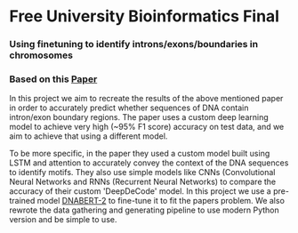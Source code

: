 # Free University Bioinformatics Final

### Using finetuning to identify introns/exons/boundaries in chromosomes
### Based on this <a href="https://arxiv.org/pdf/2311.12884">Paper</a>

In this project we aim to recreate the results of the above mentioned paper in order to accurately predict whether sequences of DNA contain intron/exon boundary regions.
The paper uses a custom deep learning model to achieve very high (~95% F1 score) accuracy on test data, and we aim to achieve that using a different model.

To be more specific, in the paper they used a custom model built using LSTM and attention to accurately convey the context of the DNA sequences to identify motifs. They also use simple models like CNNs (Convolutional Neural Networks and RNNs (Recurrent Neural Networks) to compare the accuracy of their custom 'DeepDeCode' model. In this project we use a pre-trained model <a href="https://huggingface.co/zhihan1996/DNABERT-2-117M">DNABERT-2</a> to fine-tune it to fit the papers problem. We also rewrote the data gathering and generating pipeline to use modern Python version and be simple to use.
